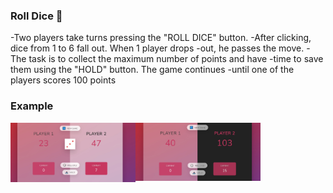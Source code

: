 ### Roll Dice 🎲

-Two players take turns pressing the "ROLL DICE" button.
-After clicking, dice from 1 to 6 fall out. When 1 player drops -out, he passes the move.
-The task is to collect the maximum number of points and have -time to save them using the "HOLD" button. The game continues -until one of the players scores 100 points

### Example

<img align="left" alt="game" width="200" hight='100' src="img/pig_game.jpg" />
<img align="left" alt="game win" width="200" hight="100" src="img/pig_game_win.jpg" />
